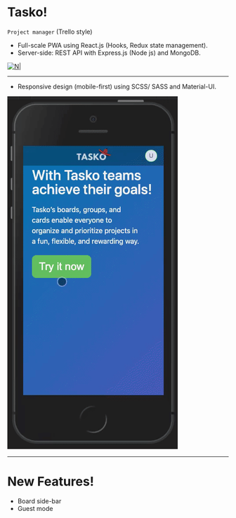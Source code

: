 # Tasko!
`Project manager` (Trello style)
* Full-scale PWA using React.js (Hooks, Redux state management).
* Server-side: REST API with Express.js (Node js) and MongoDB.

[![N|](https://github.com/sapirwo/tasko_public/blob/master/tasko-demo.gif?raw=true)](https://tasko-board.herokuapp.com)

----
* Responsive design (mobile-first) using SCSS/ SASS and Material-UI.

[![N|](https://github.com/sapirwo/tasko_public/blob/master/tasko-demo-mobile.gif?raw=true)](https://tasko-board.herokuapp.com)

----
# New Features!

  - Board side-bar
  - Guest mode

